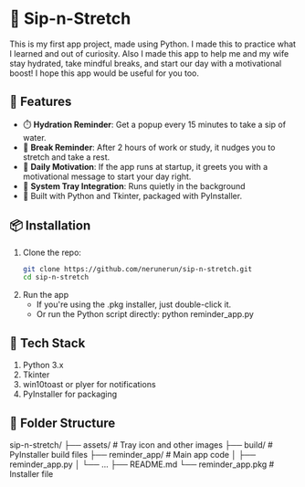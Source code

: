 # 🧃 Sip-n-Stretch

This is my first app project, made using Python. I made this to practice what I learned and out of curiosity.
Also I made this app to help me and my wife stay hydrated, take mindful breaks, and start our day with a motivational boost!
I hope this app would be useful for you too.

## 🌟 Features

- ⏱️ **Hydration Reminder**: Get a popup every 15 minutes to take a sip of water.
- 🧘 **Break Reminder**: After 2 hours of work or study, it nudges you to stretch and take a rest.
- 💬 **Daily Motivation**: If the app runs at startup, it greets you with a motivational message to start your day right.
- 🧪 **System Tray Integration**: Runs quietly in the background
- 🐍 Built with Python and Tkinter, packaged with PyInstaller.

## 📦 Installation

1. Clone the repo:
   ```bash
   git clone https://github.com/nerunerun/sip-n-stretch.git
   cd sip-n-stretch

2. Run the app
   - If you're using the .pkg installer, just double-click it.
   - Or run the Python script directly:
     python reminder_app.py

## 🧙 Tech Stack
1. Python 3.x
2. Tkinter
3. win10toast or plyer for notifications
4. PyInstaller for packaging

## 🧁 Folder Structure
   sip-n-stretch/
    ├── assets/              # Tray icon and other images
    ├── build/               # PyInstaller build files
    ├── reminder_app/        # Main app code
    │   ├── reminder_app.py
    │   └── ...
    ├── README.md
    └── reminder_app.pkg     # Installer file
